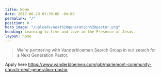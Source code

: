 ```yaml
---
title: Home
date: 2017-06-29 07:30:00 -04:00
permalink: "/"
position: 0
hero_image: "/uploads/next%20generation%20pastor.png"
heading: Learning to live and love in the Presence of Jesus.
layout: home
---
```




> We’re partnering with Vanderbloemen Search Group in our search for a Next Generation Pastor.


Apply here https://www.vanderbloemen.com/job/mariemont-community-church-next-generation-pastor


